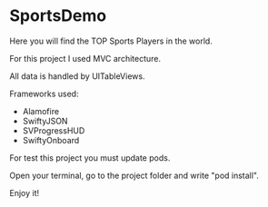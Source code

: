 # SportsDemo
Here you will find the TOP Sports Players in the world.

For this project I used MVC architecture. 

All data is handled by UITableViews.

Frameworks used:
- Alamofire
- SwiftyJSON
- SVProgressHUD
- SwiftyOnboard

For test this project you must update pods.

Open your terminal, go to the project folder and write "pod install".

Enjoy it!
